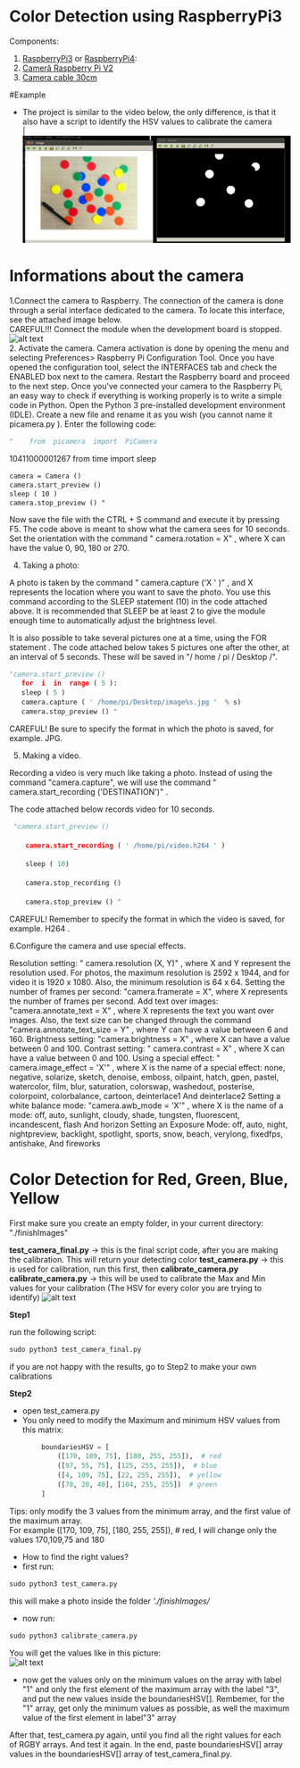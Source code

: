 # Color Detection using RaspberryPi3

Components:
1. [RaspberryPi3](https://www.optimusdigital.ro/ro/placi-raspberry-pi/5091-raspberry-pi-3-model-b-plus.html?gclid=Cj0KCQiA_rfvBRCPARIsANlV66NjQ5PKwVEPBRB92iI6XPAWiCcLWImjVmlzxI3xYKhCtg-SR_kj6K8aAua8EALw_wcB)  or [RaspberryPi4](https://www.googleadservices.com/pagead/aclk?sa=L&ai=DChcSEwi_8OX1pajmAhVVqpoKHeKbCZEYABAHGgJsbQ&ohost=www.google.ro&cid=CAESQOD2M75QMIAaIlTi-WE_IxqCnFv8DnTYq_-TSn1KPr-pX_2jinaFwaYLR65xp6SdruLTQ8XQNu25zGfltbCN3c4&sig=AOD64_06JXml0MatRhcIe1BY_NO132qulw&q=&ved=2ahUKEwiW2dz1pajmAhUaAxAIHXTrCAIQ0Qx6BAgOEAE&adurl=):
2. [Cameră Raspberry Pi V2](https://cleste.ro/camera-raspberry-pi-v2.html)
3. [Camera cable 30cm](https://www.optimusdigital.ro/ro/camere/1352-camera-module-v2.html?gclid=Cj0KCQiA_rfvBRCPARIsANlV66M0R9YHRWtbHxZSUk8LLrREZshoa1mj4fY_iAEA_wM0ZHq7Rggle40aAsXoEALw_wcB)


#Example
* The project is similar to the video below, the only difference, is that it also have a script to identify the HSV values to calibrate the camera  
|[![Example of Detecting Color using RaspberryPI](https://github.com/Ceachi/Color-Detection-RaspberryPi3-Camera/blob/master/images/example_color_detection.PNG)](https://www.youtube.com/watch?v=rVTab3WgynU)

# Informations about the camera  
1.Connect the camera to Raspberry.
The connection of the camera is done through a serial interface dedicated to the camera. To locate this interface, see the attached image below.  
CAREFUL!!! Connect the module when the development board is stopped.  
![alt text](http://url/to/img.png)  
2. Activate the camera.
Camera activation is done by opening the menu and selecting  Preferences> Raspberry Pi Configuration Tool.   Once you have opened the configuration tool, select the INTERFACES  tab  and check the ENABLED box   next to the camera. Restart the Raspberry board and proceed to the next step. 
Once you've connected your camera to the Raspberry Pi, an easy way to check if everything is working properly is to write a simple code in Python. 
Open the Python 3 pre-installed development environment  (IDLE). Create a new file and rename it as you wish (you cannot name it  picamera.py  ). 
Enter the following code:
```py
"    from  picamera  import  PiCamera
```
10411000001267 from  time  import  sleep

    camera = Camera ()
    camera.start_preview ()
    sleep ( 10 )
    camera.stop_preview () " 

Now save the file with the CTRL + S  command  and execute it by pressing  F5.  The code above is meant to show what the camera sees for 10 seconds. Set the orientation with the command " camera.rotation = X" , where  X  can have the value 0, 90, 180 or 270.

4. Taking a photo:

A photo is taken by the command " camera.capture ('X  ' )" , and  X  represents the location where you want to save the photo. You use this command according to the SLEEP statement  (10)  in the code attached above. It is recommended that  SLEEP  be at least 2 to give the module enough time to automatically adjust the brightness level.

It is also possible to take several pictures one at a time, using the FOR statement  . The code attached below takes 5 pictures one after the other, at an interval of 5 seconds. These will be saved in "/ home / pi / Desktop /".

```py
"camera.start_preview ()
   for  i  in  range ( 5 ):
   sleep ( 5 )
   camera.capture ( ' /home/pi/Desktop/image%s.jpg '  % s)
   camera.stop_preview () "
```
CAREFUL!  Be sure to specify the format in which the photo is saved, for example. JPG.



5. Making a video.

Recording a video is very much like taking a photo. Instead of using the command "camera.capture", we will use the command " camera.start_recording ('DESTINATION')" .

The code attached below records video for 10 seconds.
```py
 "camera.start_preview ()

    camera.start_recording ( ' /home/pi/video.h264 ' )

    sleep ( 10)

    camera.stop_recording ()

    camera.stop_preview () "
```

CAREFUL!  Remember to specify the format in which the video is saved, for example. H264  .

6.Configure the camera and use special effects.

Resolution setting:  "  camera.resolution (X, Y)"  , where  X  and  Y  represent the resolution used. For photos, the maximum resolution is 2592 x 1944, and for video it is 1920 x 1080. Also, the minimum resolution is 64 x 64.
Setting the number of frames per second:  "camera.framerate = X",  where  X  represents the number of frames per second.
Add text over images:  "camera.annotate_text = X" , where  X  represents the text you want over images. Also, the text size can be changed through the command  "camera.annotate_text_size = Y"  , where  Y  can have a value between 6 and 160.
Brightness setting:  "camera.brightness = X"  , where  X  can have a value between 0 and 100.
Contrast setting: " camera.contrast = X" , where  X  can have a value between 0 and 100.
Using a special effect: " camera.image_effect = 'X'" , where  X  is the name of a special effect:
none,  negative,  solarize,  sketch,  denoise,  emboss,  oilpaint,  hatch,  gpen,  pastel,  watercolor,  film,  blur,  saturation,  colorswap,  washedout,  posterise,  colorpoint,  colorbalance,  cartoon,  deinterlace1 And deinterlace2
Setting a white balance mode:  "camera.awb_mode = 'X'" , where X is the name of a mode:
off,  auto,  sunlight,  cloudy,  shade,  tungsten,  fluorescent,  incandescent,  flash And horizon
Setting an Exposure Mode:
off,  auto,  night,  nightpreview,  backlight,  spotlight,  sports, snow,  beach,  verylong,  fixedfps,  antishake, And fireworks



# Color Detection for Red, Green, Blue, Yellow
First make sure you create an empty folder, in your current directory: "./finishImages"

**test_camera_final.py** -> this is the final script code, after you are making the calibration. This will return your detecting color
**test_camera.py** -> this is used for calibration, run this first, then **calibrate_camera.py**
**calibrate_camera.py** -> this will be used to calibrate the Max and Min values for your calibration (The HSV for every color you are trying to identify)
![alt text](http://url/to/img.png)


**Step1**  

run the following script:  
```py
sudo python3 test_camera_final.py
```
if you are not happy with the results, go to Step2 to make your own calibrations  

**Step2**

* open test_camera.py
* You only need to modify the Maximum and minimum HSV values from this matrix:
```py
        boundariesHSV = [
            ([170, 109, 75], [180, 255, 255]),  # red
            ([97, 55, 75], [125, 255, 255]),  # blue
            ([4, 109, 75], [22, 255, 255]),  # yellow
            ([78, 20, 40], [104, 255, 255])  # green
        ]

```
Tips: only modify the 3 values from the minimum array, and the first value of the maximum array.  
For example ([170, 109, 75], [180, 255, 255]),  # red, I will change only the values 170,109,75 and 180

* How to find the right values? 
* first run: 
```py
sudo python3 test_camera.py
```
this will make a photo inside the folder *'./finishImages/*  
* now run:
```py
sudo python3 calibrate_camera.py
```
You will get the values like in this picture:  
![alt text](http://url/to/img.png)

- now get the values only on the minimum values on the array with label "1" and only the first element of the maximum array with the label "3", and put the new values inside the boundariesHSV[]. Rembemer, for the "1" array, get only the minimum values as possible, as well the maximum value of the first element in label"3" array

After that, test_camera.py again, until you find all the right values for each of RGBY arrays. And test it again.
In the end, paste boundariesHSV[] array values in the boundariesHSV[] array of test_camera_final.py.





